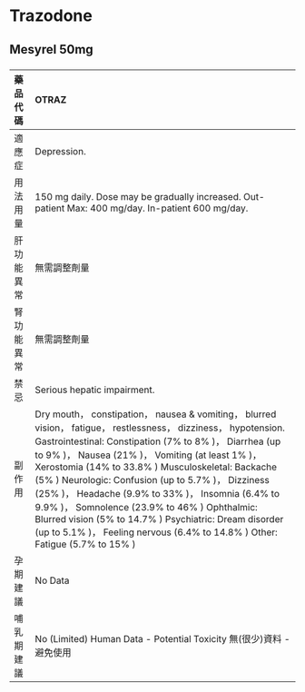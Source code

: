 # Trazodone

## Mesyrel 50mg

##### 

| 藥品代碼   | OTRAZ                                                                                                                                                                                                                                                                                                                                                                                                                                                                                                                                                                                    |
|:-----------|:-----------------------------------------------------------------------------------------------------------------------------------------------------------------------------------------------------------------------------------------------------------------------------------------------------------------------------------------------------------------------------------------------------------------------------------------------------------------------------------------------------------------------------------------------------------------------------------------|
| 適應症     | Depression.                                                                                                                                                                                                                                                                                                                                                                                                                                                                                                                                                                              |
| 用法用量   | 150 mg daily. Dose may be gradually increased. Out-patient Max: 400 mg/day. In-patient 600 mg/day.                                                                                                                                                                                                                                                                                                                                                                                                                                                                                       |
| 肝功能異常 | 無需調整劑量                                                                                                                                                                                                                                                                                                                                                                                                                                                                                                                                                                             |
| 腎功能異常 | 無需調整劑量                                                                                                                                                                                                                                                                                                                                                                                                                                                                                                                                                                             |
| 禁忌       | Serious hepatic impairment.                                                                                                                                                                                                                                                                                                                                                                                                                                                                                                                                                              |
| 副作用     | Dry mouth， constipation， nausea & vomiting， blurred vision， fatigue， restlessness， dizziness， hypotension. Gastrointestinal: Constipation (7% to 8% )， Diarrhea (up to 9% )， Nausea (21% )， Vomiting (at least 1% )， Xerostomia (14% to 33.8% ) Musculoskeletal: Backache (5% ) Neurologic: Confusion (up to 5.7% )， Dizziness (25% )， Headache (9.9% to 33% )， Insomnia (6.4% to 9.9% )， Somnolence (23.9% to 46% ) Ophthalmic: Blurred vision (5% to 14.7% ) Psychiatric: Dream disorder (up to 5.1% )， Feeling nervous (6.4% to 14.8% ) Other: Fatigue (5.7% to 15% ) |
| 孕期建議   | No Data                                                                                                                                                                                                                                                                                                                                                                                                                                                                                                                                                                                  |
| 哺乳期建議 | No (Limited) Human Data - Potential Toxicity 無(很少)資料 - 避免使用                                                                                                                                                                                                                                                                                                                                                                                                                                                                                                                     |

